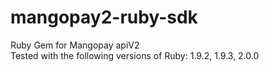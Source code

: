 mangopay2-ruby-sdk
==================

Ruby Gem for Mangopay apiV2    
Tested with the following versions of Ruby: 1.9.2, 1.9.3, 2.0.0
